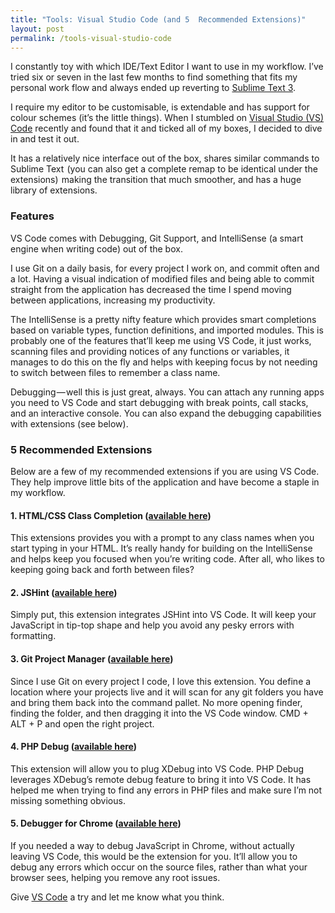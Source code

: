 ```yaml
---
title: "Tools: Visual Studio Code (and 5  Recommended Extensions)"
layout: post
permalink: /tools-visual-studio-code
---
```

I constantly toy with which IDE/Text Editor I want to use in my workflow. I’ve tried six or seven in the last few months to find something that fits my personal work flow and always ended up reverting to [Sublime Text 3](https://www.sublimetext.com/).

I require my editor to be customisable, is extendable and has support for colour schemes (it’s the little things). When I stumbled on [Visual Studio (VS) Code](https://code.visualstudio.com/) recently and found that it and ticked all of my boxes, I decided to dive in and test it out.

It has a relatively nice interface out of the box, shares similar commands to Sublime Text  (you can also get a complete remap to be identical under the extensions)  making the transition that much smoother, and has a huge library of extensions.

### Features
VS Code comes with Debugging, Git Support, and IntelliSense (a smart engine when writing code) out of the box.

I use Git on a daily basis, for every project I work on, and commit often and a lot. Having a visual indication of modified files and being able to commit straight from the application has decreased the time I spend moving between applications, increasing my productivity.

The IntelliSense is a pretty nifty feature which provides smart completions based on variable types, function definitions, and imported modules. This is probably one of the features that’ll keep me using VS Code, it just works, scanning files and providing notices of any functions or variables, it manages to do this on the fly and helps with keeping focus by not needing to switch between files to remember a class name.

Debugging — well this is just great, always. You can attach any running apps you need to VS Code and start debugging with break points, call stacks, and an interactive console. You can also expand the debugging capabilities with extensions (see below).

### 5 Recommended Extensions

Below are a few of my recommended extensions if you are using VS Code. They help improve little bits of the application and have become a staple in my workflow.

#### 1. HTML/CSS Class Completion ([available here](https://marketplace.visualstudio.com/items?itemName=Zignd.html-css-class-completion))

This extensions provides you with a prompt to any class names when you start typing in your HTML. It’s really handy for building on the IntelliSense and helps keep you focused when you’re writing code. After all, who likes to keeping going back and forth between files?

#### 2. JSHint ([available here](https://marketplace.visualstudio.com/items?itemName=dbaeumer.jshint))

Simply put, this extension integrates JSHint into VS Code. It will keep your JavaScript in tip-top shape and help you avoid any pesky errors with formatting.

#### 3. Git Project Manager ([available here](https://marketplace.visualstudio.com/items?itemName=felipecaputo.git-project-manager))
Since I use Git on every project I code, I love this extension. You define a location where your projects live and it will scan for any git folders you have and bring them back into the command pallet. No more opening finder, finding the folder, and then dragging it into the VS Code window. CMD + ALT + P and open the right project.

#### 4. PHP Debug ([available here](https://marketplace.visualstudio.com/items?itemName=felixfbecker.php-debug))
This extension will allow you to plug XDebug into VS Code. PHP Debug leverages XDebug’s remote debug feature to bring it into VS Code. It has helped me when trying to find any errors in PHP files and make sure I’m not missing something obvious.

#### 5. Debugger for Chrome ([available here](https://marketplace.visualstudio.com/items?itemName=msjsdiag.debugger-for-chrome))
If you needed a way to debug JavaScript in Chrome, without actually leaving VS Code, this would be the extension for you. It’ll allow you to debug any errors which occur on the source files, rather than what your browser sees, helping you remove any root issues.

Give [VS Code](https://code.visualstudio.com/) a try and let me know what you think.